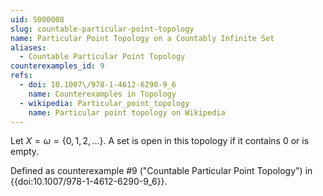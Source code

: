 ```yaml
---
uid: S000008
slug: countable-particular-point-topology
name: Particular Point Topology on a Countably Infinite Set
aliases:
  - Countable Particular Point Topology
counterexamples_id: 9
refs:
  - doi: 10.1007\/978-1-4612-6290-9_6
    name: Counterexamples in Topology
  - wikipedia: Particular_point_topology
    name: Particular point topology on Wikipedia
---
```

Let $X=\omega=\{0,1,2,\dots\}$.
A set is open in this topology if it contains $0$ or is empty.

Defined as counterexample #9 ("Countable Particular Point Topology")
in {{doi:10.1007\/978-1-4612-6290-9_6}}.
